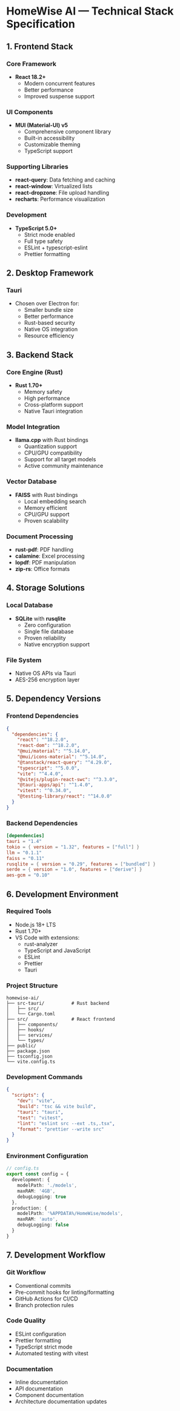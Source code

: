 # HomeWise AI — Technical Stack Specification

## 1. Frontend Stack

### Core Framework
- **React 18.2+**
  - Modern concurrent features
  - Better performance
  - Improved suspense support

### UI Components
- **MUI (Material-UI) v5**
  - Comprehensive component library
  - Built-in accessibility
  - Customizable theming
  - TypeScript support

### Supporting Libraries
- **react-query**: Data fetching and caching
- **react-window**: Virtualized lists
- **react-dropzone**: File upload handling
- **recharts**: Performance visualization

### Development
- **TypeScript 5.0+**
  - Strict mode enabled
  - Full type safety
  - ESLint + typescript-eslint
  - Prettier formatting

## 2. Desktop Framework

### Tauri
- Chosen over Electron for:
  - Smaller bundle size
  - Better performance
  - Rust-based security
  - Native OS integration
  - Resource efficiency

## 3. Backend Stack

### Core Engine (Rust)
- **Rust 1.70+**
  - Memory safety
  - High performance
  - Cross-platform support
  - Native Tauri integration

### Model Integration
- **llama.cpp** with Rust bindings
  - Quantization support
  - CPU/GPU compatibility
  - Support for all target models
  - Active community maintenance

### Vector Database
- **FAISS** with Rust bindings
  - Local embedding search
  - Memory efficient
  - CPU/GPU support
  - Proven scalability

### Document Processing
- **rust-pdf**: PDF handling
- **calamine**: Excel processing
- **lopdf**: PDF manipulation
- **zip-rs**: Office formats

## 4. Storage Solutions

### Local Database
- **SQLite** with **rusqlite**
  - Zero configuration
  - Single file database
  - Proven reliability
  - Native encryption support

### File System
- Native OS APIs via Tauri
- AES-256 encryption layer

## 5. Dependency Versions

### Frontend Dependencies
```json
{
  "dependencies": {
    "react": "^18.2.0",
    "react-dom": "^18.2.0",
    "@mui/material": "^5.14.0",
    "@mui/icons-material": "^5.14.0",
    "@tanstack/react-query": "^4.29.0",
    "typescript": "^5.0.0",
    "vite": "^4.4.0",
    "@vitejs/plugin-react-swc": "^3.3.0",
    "@tauri-apps/api": "^1.4.0",
    "vitest": "^0.34.0",
    "@testing-library/react": "^14.0.0"
  }
}
```

### Backend Dependencies
```toml
[dependencies]
tauri = "1.4"
tokio = { version = "1.32", features = ["full"] }
llm = "0.1.1"
faiss = "0.11"
rusqlite = { version = "0.29", features = ["bundled"] }
serde = { version = "1.0", features = ["derive"] }
aes-gcm = "0.10"
```

## 6. Development Environment

### Required Tools
- Node.js 18+ LTS
- Rust 1.70+
- VS Code with extensions:
  - rust-analyzer
  - TypeScript and JavaScript
  - ESLint
  - Prettier
  - Tauri

### Project Structure
```
homewise-ai/
├── src-tauri/          # Rust backend
│   ├── src/
│   └── Cargo.toml
├── src/                # React frontend
│   ├── components/
│   ├── hooks/
│   ├── services/
│   └── types/
├── public/
├── package.json
├── tsconfig.json
└── vite.config.ts
```

### Development Commands
```json
{
  "scripts": {
    "dev": "vite",
    "build": "tsc && vite build",
    "tauri": "tauri",
    "test": "vitest",
    "lint": "eslint src --ext .ts,.tsx",
    "format": "prettier --write src"
  }
}
```

### Environment Configuration
```typescript
// config.ts
export const config = {
  development: {
    modelPath: './models',
    maxRAM: '4GB',
    debugLogging: true
  },
  production: {
    modelPath: '%APPDATA%/HomeWise/models',
    maxRAM: 'auto',
    debugLogging: false
  }
}
```

## 7. Development Workflow

### Git Workflow
- Conventional commits
- Pre-commit hooks for linting/formatting
- GitHub Actions for CI/CD
- Branch protection rules

### Code Quality
- ESLint configuration
- Prettier formatting
- TypeScript strict mode
- Automated testing with vitest

### Documentation
- Inline documentation
- API documentation
- Component documentation
- Architecture documentation updates 